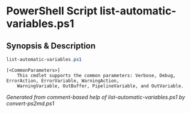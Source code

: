 # PowerShell Script list-automatic-variables.ps1

## Synopsis & Description
```powershell
list-automatic-variables.ps1 

```

```
[<CommonParameters>]
    This cmdlet supports the common parameters: Verbose, Debug, ErrorAction, ErrorVariable, WarningAction, 
    WarningVariable, OutBuffer, PipelineVariable, and OutVariable.
```

*Generated from comment-based help of list-automatic-variables.ps1 by convert-ps2md.ps1*
